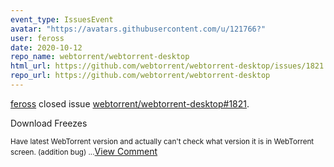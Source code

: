```yaml
---
event_type: IssuesEvent
avatar: "https://avatars.githubusercontent.com/u/121766?"
user: feross
date: 2020-10-12
repo_name: webtorrent/webtorrent-desktop
html_url: https://github.com/webtorrent/webtorrent-desktop/issues/1821
repo_url: https://github.com/webtorrent/webtorrent-desktop
---
```


<a href='https://github.com/feross' target='_blank'>feross</a> closed issue <a href='https://github.com/webtorrent/webtorrent-desktop/issues/1821' target='_blank'>webtorrent/webtorrent-desktop#1821</a>.

<p>Download Freezes</p><small>Have latest WebTorrent version and actually can't check what version it is in WebTorrent screen. (addition bug)...</small><a href='https://github.com/webtorrent/webtorrent-desktop/issues/1821' target='_blank'>View Comment</a>